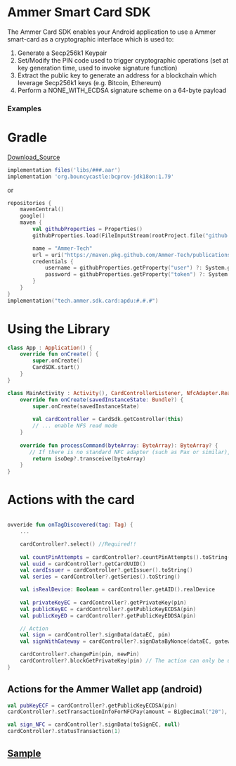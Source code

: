 # Ammer Smart Card SDK

The Ammer Card SDK enables your Android application to use a Ammer smart-card as a cryptographic interface which is used to:

1. Generate a Secp256k1 Keypair
2. Set/Modify the PIN code used to trigger cryptographic operations (set at key generation time, used to invoke signature function)
3. Extract the public key to generate an address for a blockchain which leverage Secp256k1 keys (e.g. Bitcoin, Ethereum)
4. Perform a NONE_WITH_ECDSA signature scheme on a 64-byte payload

### Examples

# Gradle
[Download_Source](https://github.com/Ammer-Tech/publications/packages/2309780?tab=packages&q=aped)
```Groovy
implementation files('libs/###.aar')
implementation 'org.bouncycastle:bcprov-jdk18on:1.79'
```
or
```kotlin
repositories {
    mavenCentral()
    google()
    maven {
        val githubProperties = Properties()
        githubProperties.load(FileInputStream(rootProject.file("github.properties")))

        name = "Ammer-Tech"
        url = uri("https://maven.pkg.github.com/Ammer-Tech/publications")
        credentials {
            username = githubProperties.getProperty("user") ?: System.getenv("user")
            password = githubProperties.getProperty("token") ?: System.getenv("token")
        }
    }
}
implementation("tech.ammer.sdk.card:apdu:#.#.#")

```

# Using the Library

```kotlin
class App : Application() {
    override fun onCreate() {
        super.onCreate()
        CardSDK.start()
    }
}
```

```kotlin
class MainActivity : Activity(), CardControllerListener, NfcAdapter.ReaderCallback {
    override fun onCreate(savedInstanceState: Bundle?) {
        super.onCreate(savedInstanceState)
        
        val cardController = CardSdk.getController(this)
        // ... enable NFS read mode
    }
    
    override fun processCommand(byteArray: ByteArray): ByteArray? {
       // If there is no standard NFC adapter (such as Pax or similar), develop your own implementation
        return isoDep?.transceive(byteArray)
    }
}

```

# Actions with the card

```kotlin

ovveride fun onTagDiscovered(tag: Tag) {
    ...

    cardController?.select() //Required!!
    
    val countPinAttempts = cardController?.countPinAttempts().toString()
    val uuid = cardController?.getCardUUID()
    val cardIssuer = cardController?.getIssuer().toString()
    val series = cardController?.getSeries().toString()

    val isRealDevice: Boolean = cardController.getAID().realDevice
    
    val privateKeyEC = cardController?.getPrivateKey(pin)
    val publicKeyEC = cardController?.getPublicKeyECDSA(pin)
    val publicKeyED = cardController?.getPublicKeyEDDSA(pin)

    // Action
    val sign = cardController?.signData(dataEC, pin)
    val signWithGateway = cardController?.signDataByNonce(dataEC, gatewaySignature)

    cardController?.changePin(pin, newPin)
    cardController?.blockGetPrivateKey(pin) // The action can only be used once for a card
}
```

## Actions for the Ammer Wallet app (android)
```kotlin
val pubKeyECF = cardController?.getPublicKeyECDSA(pin)
cardController?.setTransactionInfoForNFCPay(amount = BigDecimal("20"), assetId = "USDT", orderID = UUID.randomUUID(), isEDKey = false)

val sign_NFC = cardController?.signData(toSignEC, null)
cardController?.statusTransaction(1)
```

## [Sample](https://github.com/Ammer-Tech/AmmerCardSDK-Android/blob/master/sample/src/main/java/com/example/sample/MainActivity.kt)